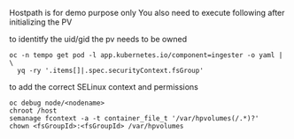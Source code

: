 Hostpath is for demo purpose only 
You also need to execute following after initializing the PV

to identitfy the uid/gid the pv needs to be owned
```
oc -n tempo get pod -l app.kubernetes.io/component=ingester -o yaml | \
  yq -ry '.items[]|.spec.securityContext.fsGroup'
``` 

to add the correct SELinux context and permissions
```
oc debug node/<nodename> 
chroot /host
semanage fcontext -a -t container_file_t '/var/hpvolumes(/.*)?'
chown <fsGroupId>:<fsGroupId> /var/hpvolumes 
```
